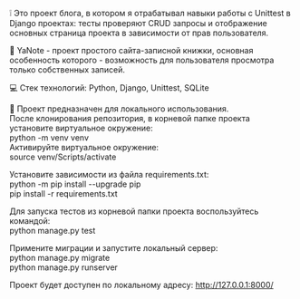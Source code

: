 :grey_exclamation: Это проект блога, в котором я отрабатывал навыки работы с Unittest в Django проектах: тесты проверяют CRUD запросы и отображение основных страница проекта в зависимости от прав пользователя.

:notebook: YaNote - проект простого сайта-записной книжки, основная особенность которого - возможность для пользователя просмотра только собственных записей.

:computer: Стек технологий: Python, Django, Unittest, SQLite

:rocket: Проект предназначен для локального использования.  
После клонирования репозитория, в корневой папке проекта установите виртуальное окружение:  
python -m venv venv  
Активируйте виртуальное окружение:  
source venv/Scripts/activate  

Установите зависимости из файла requirements.txt:  
python -m pip install --upgrade pip  
pip install -r requirements.txt  

Для запуска тестов из корневой папки проекта воспользуйтесь командой:  
python manage.py test  

Примените миграции и запустите локальный сервер:  
python manage.py migrate  
python manage.py runserver  
  
Проект будет доступен по локальному адресу: http://127.0.0.1:8000/  